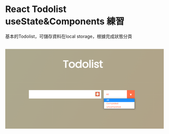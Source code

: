 <h1>React Todolist useState&Components 練習</h1>
基本的Todolist，可儲存資料在local storage，根據完成狀態分頁
</br>
</br>

![image](https://github.com/WOOWOOYONG/Little-By-Little/blob/b1045f4b3ad7d0e3632cbba82585dc5856e535b3/React%20P4%20Todolist/demo.png)
